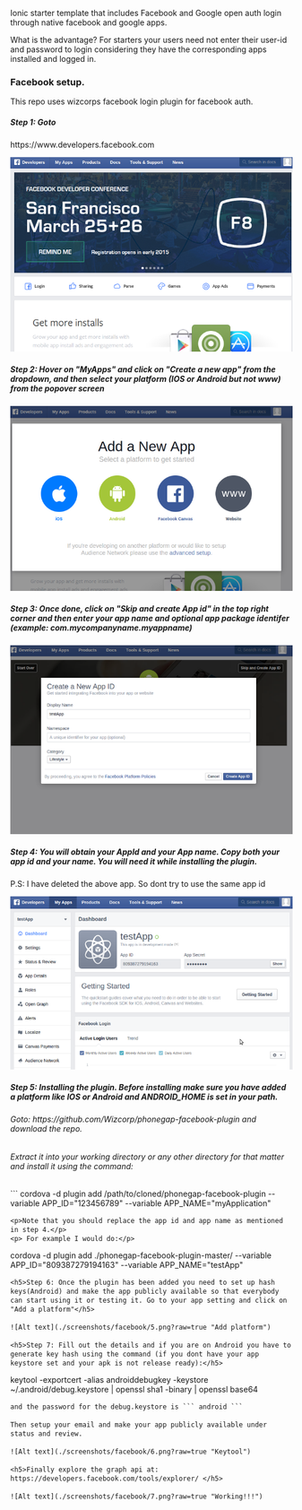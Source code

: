 Ionic starter template that includes Facebook and Google open auth login through native facebook and google apps.

What is the advantage? For starters your users need not enter their user-id and password to login considering they
have the corresponding apps installed and logged in.

<h3>Facebook setup.</h3>

This repo uses wizcorps facebook login plugin for facebook auth.

<h5>Step 1: Goto</h5> https://www.developers.facebook.com

![Alt text](./screenshots/facebook/1.png?raw=true "Goto developers.facebook.com")

<h5>Step 2: Hover on "MyApps" and click on "Create a new app" from the dropdown, and then select your platform (IOS or Android but not www) from the popover screen</h5>

![Alt text](./screenshots/facebook/2.png?raw=true "Platform")

<h5>Step 3: Once done, click on "Skip and create App id" in the top right corner and then enter your app name and optional app package identifer (example: com.mycompanyname.myappname)</h5>

![Alt text](./screenshots/facebook/3.png?raw=true "App name and optional package name")

<h5>Step 4: You will obtain your AppId and your App name. Copy both your app id and your name. You will need it while installing the plugin.</h5>

<p>P.S: I have deleted the above app. So dont try to use the same app id</p>

![Alt text](./screenshots/facebook/4.png?raw=true "ID and Name")

<h5>Step 5: Installing the plugin. Before installing make sure you have added a platform like IOS or Android and ANDROID_HOME is set in your path.</h5>
<h6>Goto: https://github.com/Wizcorp/phonegap-facebook-plugin and download the repo.</h6>
<h6>Extract it into your working directory or any other directory for that matter and install it using the command:</h6>
```
cordova -d plugin add /path/to/cloned/phonegap-facebook-plugin --variable APP_ID="123456789" --variable APP_NAME="myApplication"

```
<p>Note that you should replace the app id and app name as mentioned in step 4.</p>
<p> For example I would do:</p>
```
cordova -d plugin add ./phonegap-facebook-plugin-master/ --variable APP_ID="809387279194163" --variable APP_NAME="testApp"

```
<h5>Step 6: Once the plugin has been added you need to set up hash keys(Android) and make the app publicly available so that everybody can start using it or testing it. Go to your app setting and click on "Add a platform"</h5>

![Alt text](./screenshots/facebook/5.png?raw=true "Add platform")

<h5>Step 7: Fill out the details and if you are on Android you have to generate key hash using the command (if you dont have your app keystore set and your apk is not release ready):</h5>

```
keytool -exportcert -alias androiddebugkey -keystore ~/.android/debug.keystore | openssl sha1 -binary | openssl base64
```
and the password for the debug.keystore is ``` android ```

Then setup your email and make your app publicly available under status and review.

![Alt text](./screenshots/facebook/6.png?raw=true "Keytool")

<h5>Finally explore the graph api at: https://developers.facebook.com/tools/explorer/ </h5>

![Alt text](./screenshots/facebook/7.png?raw=true "Working!!!")




